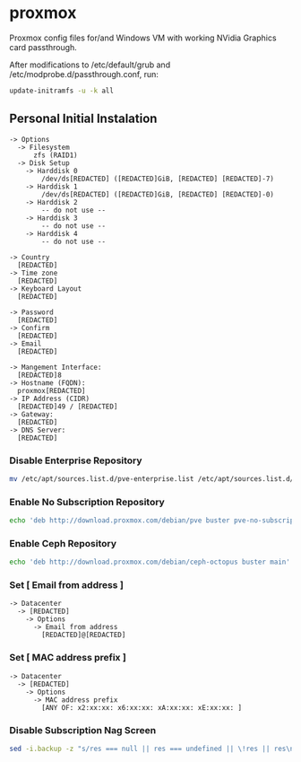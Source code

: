 # proxmox
Proxmox config files for/and Windows VM with working NVidia Graphics card passthrough.

After modifications to /etc/default/grub and /etc/modprobe.d/passthrough.conf, run:
```bash
update-initramfs -u -k all
```

## Personal Initial Instalation ##
```
-> Options
  -> Filesystem
      zfs (RAID1)
  -> Disk Setup
    -> Harddisk 0
        /dev/ds[REDACTED] ([REDACTED]GiB, [REDACTED] [REDACTED]-7)
    -> Harddisk 1
        /dev/ds[REDACTED] ([REDACTED]GiB, [REDACTED] [REDACTED]-0)
    -> Harddisk 2
        -- do not use --
    -> Harddisk 3
        -- do not use --
    -> Harddisk 4
        -- do not use --
```
```
-> Country
  [REDACTED]
-> Time zone
  [REDACTED]
-> Keyboard Layout
  [REDACTED]
```
```
-> Password
  [REDACTED]
-> Confirm
  [REDACTED]
-> Email
  [REDACTED]
```
```
-> Mangement Interface:
  [REDACTED]8
-> Hostname (FQDN):
  proxmox[REDACTED]
-> IP Address (CIDR)
  [REDACTED]49 / [REDACTED]
-> Gateway:
  [REDACTED]
-> DNS Server:
  [REDACTED]
```

### Disable Enterprise Repository
```bash
mv /etc/apt/sources.list.d/pve-enterprise.list /etc/apt/sources.list.d/pve-enterprise.list.disabled
```

### Enable No Subscription Repository
```bash
echo 'deb http://download.proxmox.com/debian/pve buster pve-no-subscription' > /etc/apt/sources.list.d/pve-no-subscription.list
```

### Enable Ceph Repository
```bash
echo 'deb http://download.proxmox.com/debian/ceph-octopus buster main' > /etc/apt/sources.list.d/ceph.list
```

### Set [ Email from address ]
```
-> Datacenter
  -> [REDACTED]
    -> Options
      -> Email from address
        [REDACTED]@[REDACTED]
```

### Set [ MAC address prefix ]
```
-> Datacenter
  -> [REDACTED]
    -> Options
      -> MAC address prefix
        [ANY OF: x2:xx:xx: x6:xx:xx: xA:xx:xx: xE:xx:xx: ]
```

### Disable Subscription Nag Screen
```bash
sed -i.backup -z "s/res === null || res === undefined || \!res || res\n\t\t\t.data.status.toLowerCase() \!== 'active'/false/g" /usr/share/javascript/proxmox-widget-toolkit/proxmoxlib.js && systemctl restart pveproxy.service
```
